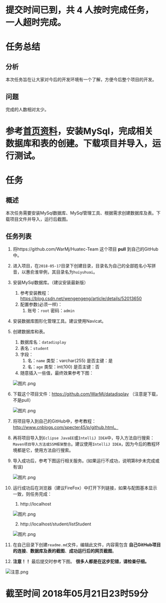 # 提交时间已到，共 4 人按时完成任务，一人超时完成。
# 任务总结

## 分析
本次任务旨在让大家对今后的开发环境有一个了解，方便今后整个项目的开发。

## 问题
完成的人数相对太少。

# 参考[首页资料](https://github.com/WarMj/Huatec-Team)，安装MySql，完成相关数据库和表的创建。下载项目并导入，运行测试。
# 任务
## 概述
本次任务需要安装MySql数据库、MySql管理工具、根据需求创建数据库及表。下载项目文件并导入，运行后截图。
## 任务列表
1. 将https://github.com/WarMj/Huatec-Team 这个项目 **pull** 到自己的GitHub中。
2. 进入项目，在`2018-05-17`目录下创建目录，目录名为自己的全部姓名小写拼音，以惠俞淮举例，其目录名为`huiyuhuai`。
3. 安装MySql数据库。（建议安装最新版）
    
    1. 参考安装教程：https://blog.csdn.net/wengengeng/article/details/52013650
    2. 配置参数(必须一样)：
        1. 账号：`root` 密码：`admin`

4. 安装数据库图形化管理工具。建议使用Navicat。
5. 创建数据库和表。

    1. 数据库名：`datadisplay`
    2. 表名：`student`
    3. 字段：
        1. 名：`name` 类型：varchar(255) 是否主键：是
        2. 名：`age` 类型：int(100) 是否主键：否
    4. 随意插入一些值，最终效果参考下图：
    
    ![图片.png](https://upload-images.jianshu.io/upload_images/2864463-307543751705ba4b.png?imageMogr2/auto-orient/strip%7CimageView2/2/w/1240)
    
6. 下载这个项目文件：https://github.com/WarMj/datadisplay （注意是下载，不是pull）

    ![图片.png](https://upload-images.jianshu.io/upload_images/2864463-48db0383d782c270.png?imageMogr2/auto-orient/strip%7CimageView2/2/w/1240)

7. 将项目导入到自己的GitHub中，参考教程：http://www.cnblogs.com/specter45/p/github.html。

8. 再将项目导入到`Eclipse JavaEE`或`IntelliJ IDEA`中，导入方法自行搜索：`Maven项目导入方法或SSM框架整合`。建议使用`IntelliJ IDEA`，因为今后的教程环境都是它，使用方法自行搜索。

9. 导入成功后，参考下图运行相关服务。(如果运行不成功，说明第8步未完成或有误)

    ![图片.png](https://upload-images.jianshu.io/upload_images/2864463-9b3929bc2494c47b.png?imageMogr2/auto-orient/strip%7CimageView2/2/w/1240)

10. 运行成功后在浏览器（建议FireFox）中打开下列链接，如果与配图基本显示一致，则任务完成：

    1. http://localhost
    
    ![图片.png](https://upload-images.jianshu.io/upload_images/2864463-ab7dfd7458ac17c0.png?imageMogr2/auto-orient/strip%7CimageView2/2/w/1240)
    
    2. http://localhost/student/listStudent
   
    ![图片.png](https://upload-images.jianshu.io/upload_images/2864463-1e48af5a6269a22d.png?imageMogr2/auto-orient/strip%7CimageView2/2/w/1240)

11. 在自己目录下创建`readme.md`文件，编辑此文件，内容需包含 **自己GitHub项目的连接**、**数据库及表的截图**、**成功运行后的网页截图**。

10. **注意！！** 最后提交时参考下图。 **很多人都是在这步犯错，请检查仔细。**

![注意.png](https://upload-images.jianshu.io/upload_images/2864463-6f01a72f8d759c3a.png?imageMogr2/auto-orient/strip%7CimageView2/2/w/1240)

# 截至时间 2018年05月21日23时59分